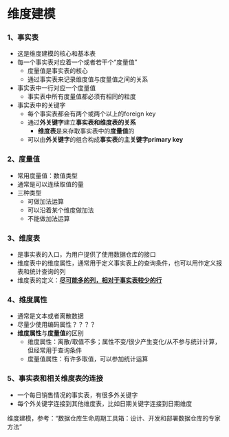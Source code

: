 # 维度建模

### 1、事实表

- 这是维度建模的核心和基本表
- 每一个事实表对应着一个或者若干个“度量值”
  - 度量值是事实表的核心
  - 通过事实表来记录维度值与度量值之间的关系
- 事实表中一行对应一个度量值
  - 事实表中所有度量值都必须有相同的粒度
- 事实表中的关键字
  - 每个事实表都会有两个或两个以上的foreign key
  - 通过**外关键字**建立**事实表和维度表的关系**
    - **维度表**是来存取事实表中的**度量值**的
  - 可以由**外关键字**的组合构成**事实表**的**主关键字primary key**

### 2、度量值

- 常用度量值：数值类型
- 通常是可以连续取值的量
- 三种类型
  - 可做加法运算
  - 可以沿着某个维度做加法
  - 不能做加法运算

### 3、维度表

- 是事实表的入口，为用户提供了使用数据仓库的接口
- 维度表中的维度属性，通常用于定义事实表上的查询条件，也可以用作定义报表和统计查询的列
- 维度表的定义：**<u>尽可能多的列，相对于事实表较少的行</u>**

### 4、维度属性

- 通常是文本或者离散数据
- 尽量少使用编码属性？？？？
- **维度属性**与**度量值**的区别
  - 维度属性：离散/取值不多；属性不变/很少产生变化/从不参与统计计算，但经常用于查询条件
  - 度量值属性：有许多取值，可以参加统计运算

### 5、事实表和相关维度表的连接

- 一个每日销售情况的事实表，有很多外关键字
- 每个外关键字连接到其他维度表，比如日期关键字连接到日期维度



维度建模，参考：“数据仓库生命周期工具箱：设计、开发和部署数据仓库的专家方法”